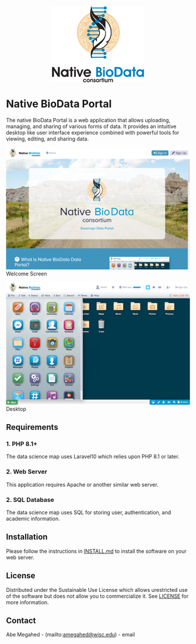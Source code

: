 <p align="center">
  <div align="center">
    <img src="./images/logos/native-biodata-logo.png" alt="Logo" style="width:50%">
  </div>
</p>

# Native BioData Portal

The native BioData Portal is a web application that allows uploading, managing, and sharing of various forms of data.  It provides an intuitive desktop like user interface experience combined with powerful tools for viewing, editing, and sharing data.

![Screen Shot](images/screen-shots/welcome.png)
Welcome Screen

![Screen Shot](images/screen-shots/desktop.png)
Desktop

## Requirements

### 1. PHP 8.1+

The data science map uses Laravel10 which relies upon PHP 8.1 or later.

### 2. Web Server

This application requires Apache or another similar web server.

### 2. SQL Database

The data science map uses SQL for storing user, authentication, and academic information.

## Installation

Please follow the instructions in [INSTALL.md](INSTALL.md) to install the software on your web server.

<!-- LICENSE -->
## License

Distributed under the Sustainable Use License which allows urestricted use of the software but does not allow you to commercialize it. See [LICENSE](LICENSE.md) for more information.

<!-- CONTACT -->
## Contact

Abe Megahed - (mailto:amegahed@wisc.edu) - email
